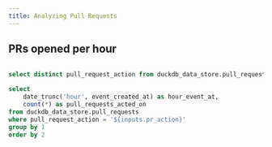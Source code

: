 ```yaml
---
title: Analyzing Pull Requests
---
```


## PRs opened per hour

```sql pr_actions

select distinct pull_request_action from duckdb_data_store.pull_requests

```

<Dropdown
  name="pr_action"
  data={pr_actions}
  value=pull_request_action
/>

```sql prs_acted_on_per_hour
select
    date_trunc('hour', event_created_at) as hour_event_at,
    count(*) as pull_requests_acted_on
from duckdb_data_store.pull_requests
where pull_request_action = '${inputs.pr_action}'
group by 1
order by 2
```

<AreaChart
  data={prs_acted_on_per_hour}
  x=hour_event_at
  y=pull_requests_acted_on
/>